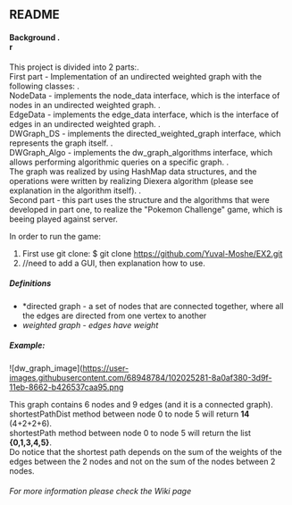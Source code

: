 ## README

#### Background .<br />r
This project is divided into 2 parts:.<br />
First part - Implementation of an undirected weighted graph with the following classes: .<br />
NodeData - implements the node_data interface, which is the interface of nodes in an undirected weighted graph. .<br />
EdgeData - implements the edge_data interface, which is the interface of edges in an undirected weighted graph. .<br />
DWGraph_DS - implements the directed_weighted_graph interface, which represents the graph itself. .<br />
DWGraph_Algo - implements the dw_graph_algorithms interface, which allows performing algorithmic queries on a specific graph. .<br />
The graph was realized by using HashMap data structures, and the operations were written by realizing Diexera algorithm (please see explanation in the algorithm itself). .<br />
Second part - this part uses the structure and the algorithms that were developed in part one, to realize the "Pokemon Challenge" game, which is beeing played against server.

In order to run the game:
1. First use git clone:
  $ git clone https://github.com/Yuval-Moshe/EX2.git
2. //need to add a GUI, then explanation how to use.





##### Definitions
 * *directed graph - a set of nodes that are connected together, where all the edges are directed from one vertex to another
 * *weighted graph - edges have weight*
 
##### Example:
 
 
![dw_graph_image](https://user-images.githubusercontent.com/68948784/102025281-8a0af380-3d9f-11eb-8662-b426537caa95.png
 
This graph contains 6 nodes and 9 edges (and it is a connected graph).<br />
shortestPathDist method between node 0 to node 5 will return **14** (4+2+2+6).<br />
shortestPath method between node 0 to node 5 will return the list **{0,1,3,4,5}**.<br />
Do notice that the shortest path depends on the sum of the weights of the edges between the 2 nodes
and not on the sum of the nodes between 2 nodes.

###### For more information please check the Wiki page
